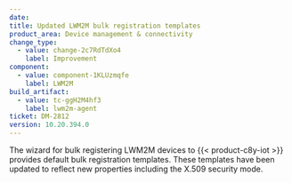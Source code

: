 ```yaml
---
date:
title: Updated LWM2M bulk registration templates
product_area: Device management & connectivity
change_type:
  - value: change-2c7RdTdXo4
    label: Improvement
component:
  - value: component-1KLUzmqfe
    label: LWM2M
build_artifact:
  - value: tc-ggH2M4hf3
    label: lwm2m-agent
ticket: DM-2812
version: 10.20.394.0
---
```


The wizard for bulk registering LWM2M devices to {{< product-c8y-iot >}} provides default bulk registration templates.
These templates have been updated to reflect new properties including the X.509 security
mode.